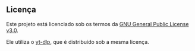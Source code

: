 ## Licença

Este projeto está licenciado sob os termos da [GNU General Public License v3.0](LICENSE).

Ele utiliza o [yt-dlp](https://github.com/yt-dlp/yt-dlp), que é distribuído sob a mesma licença.
